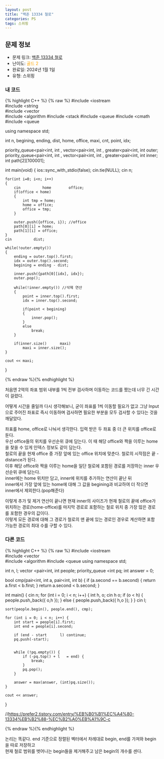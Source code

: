 ```yaml
---
layout: post
title: "백준 13334 철로"
categories: PS
tags: 스위핑
---
```


## 문제 정보
- 문제 링크: [백준 13334 철로](https://www.acmicpc.net/problem/13334)
- 난이도: <span style="color:#FFA500">골드 2</span>
- 완료일: 2024년 1월 1일
- 유형: 스위핑

### 내 코드

{% highlight C++ %} {% raw %}
#include <iostream	
#include <string	
#include <vector	
#include <algorithm	
#include <stack	
#include <queue	
#include <cmath	
#include <queue	

using namespace std;

int n, begining, ending, dist, home, office, maxi, cnt, point, idx;

priority_queue<pair<int, int	, vector<pair<int, int		, greater<pair<int, int			 outer;
priority_queue<pair<int, int	, vector<pair<int, int		, greater<pair<int, int			 inner;
int path[2][100001];

int main(void)
{
	ios::sync_with_stdio(false); cin.tie(NULL);
	cin 		 n;
	
	for(int i=0; i<n; i++)
	{
		cin 		 home 		 office;
		if(office < home)
		{
			int tmp = home;
			home = office;
			office = tmp;
		}
		
		outer.push({office, i}); //office
		path[0][i] = home;
		path[1][i] = office;
	}
	cin 		 dist;
	
	while(!outer.empty())
	{
		ending = outer.top().first;
		idx = outer.top().second;
		begining = ending - dist;
		
		inner.push({path[0][idx], idx});
		outer.pop();

		while(!inner.empty()) //삭제 연산
		{
			point = inner.top().first;
			idx = inner.top().second;
			
			if(point < begining)
			{
				inner.pop();
			}
			else
				break;
		}
		
		if(inner.size() 	 maxi)
			maxi = inner.size();
	}
	
	cout << maxi;
}

{% endraw %}{% endhighlight %}

처음엔 2억의 좌표 범위 내부를 1씩 전부 검사하며 이동하는 코드를 짰는데 너무 긴 시간이 걸렸다.

어떻게 시간을 줄일까 다시 생각해보니, 굳이 좌표를 1씩 이동할 필요가 없고 그냥 Input으로 주어진 좌표로 즉시 이동하며 검사하면 필요한 부분을 모두 검사할 수 있다는 것을 깨달았다.

좌표를 home, office로 나눠서 생각한다. 입력 받은 두 좌표 중 더 큰 위치를 office로 둔다.  
우선 office들의 위치를 우선순위 큐에 담는다. 이 때 해당 office와 짝을 이루는 home을 찾을 수 있게 인덱스 정보도 같이 담는다.   
철로의 끝을 현재 office 중 가장 앞에 있는 office 위치에 맞춘다. 철로의 시작점은 끝 - distance가 된다.  
이후 해당 office와 짝을 이루는 home을 일단 철로에 포함된 경로를 저장하는 inner 우선순위 큐에 담는다.  
inner에는 home 위치만 담고, inner에 위치를 추가하는 연산이 끝난 뒤  
inner에서 가장 앞에 있는 home에 대해 그 값을 begining과 비교하여 더 작으면 inner에서 제외한다.(pop해준다)  

이렇게 추가 및 제거 연산이 끝나면 현재 inner의 사이즈가 현재 철로의 끝에 office가 위치하는 경로(home-office)를 마지막 경로로 포함하는 철로 위치 중 가장 많은 경로를 포함한 경우의 값이다.  
이렇게 모든 경로에 대해 그 경로가 철로의 맨 끝에 있는 경로인 경우로 계산하면 포함 가능한 경로의 최대 수를 구할 수 있다.  
  

### 다른 코드

{% highlight C++ %} {% raw %}
#include <iostream	
#include <vector	
#include <algorithm	
#include <queue	
using namespace std;
 
int n, l;
vector <pair<int, int		 people;
priority_queue <int	 pq;
int answer = 0;
 
bool cmp(pair<int, int	 a, pair<int, int	 b) {
	if (a.second == b.second) {
		return a.first < b.first;
	}
	return a.second < b.second;
}
 
int main() {
	cin 		 n;
	for (int i = 0; i < n; i++) {
		int h, o;
		cin 		 h 		 o;
		if (o < h) { people.push_back({ o,h }); }
		else { people.push_back({ h,o }); }
	}
	cin 		 l;
 
	sort(people.begin(), people.end(), cmp);
 
	for (int i = 0; i < n; i++) {
		int start = people[i].first;
		int end = people[i].second;
 
		if (end - start 	 l) continue;
		pq.push(-start);
 
		
		while (!pq.empty()) {
			if (-pq.top() + l 	= end) {
				break;
			}
			pq.pop();
		}
 
		answer = max(answer, (int)pq.size());
	}
 
	cout << answer;
}

//https://prefer2.tistory.com/entry/%EB%B0%B1%EC%A4%80-13334%EB%B2%88-%EC%B2%A0%EB%A1%9C-c

{% endraw %}{% endhighlight %}

논리는 똑같다. end 기준으로 정렬된 벡터에서 차례대로 begin, end를 가져와 begin을 따로 저장하고  
현재 철로 범위를 벗어나는 begin들을 제거해주고 남은 begin의 개수를 센다.  

